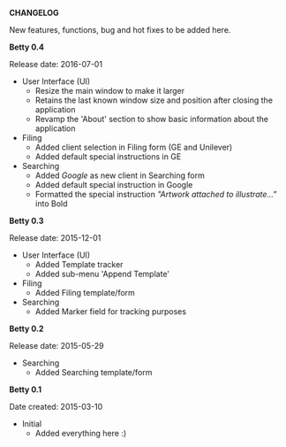 **CHANGELOG**

New features, functions, bug and hot fixes to be added here.

**Betty 0.4**

Release date: 2016-07-01

* User Interface (UI)
    * Resize the main window to make it larger 
    * Retains the last known window size and position after closing the application
    * Revamp the 'About' section to show basic information about the application
* Filing
    * Added client selection in Filing form (GE and Unilever)
    * Added default special instructions in GE
* Searching
    * Added _Google_ as new client in Searching form
    * Added default special instruction in Google
    * Formatted the special instruction _"Artwork attached to illustrate..."_ into Bold 

**Betty 0.3**

Release date: 2015-12-01

* User Interface (UI)
    * Added Template tracker
    * Added sub-menu 'Append Template'      
* Filing
    * Added Filing template/form
* Searching
    * Added Marker field for tracking purposes

**Betty 0.2**

Release date: 2015-05-29

* Searching
    * Added Searching template/form

**Betty 0.1**

Date created: 2015-03-10

* Initial
    * Added everything here :)